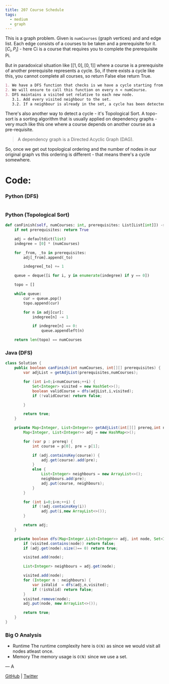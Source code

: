 ```yaml
---
title: 207 Course Schedule
tags:
  - medium
  - graph
---
```


This is a graph problem. Given is `numCourses` (graph vertices) and and edge list. Each edge consists of a courses to be taken and a prerequisite for it. $[C_i,P_i]$ - here Ci is a course that requires you to complete the prerequisite Pi.

But in paradoxical situation like $[[1,0],[0,1]]$ where a course is a prerequisite of another prerequisite represents a cycle. So, if there exists a cycle like this, you cannot complete all courses, so return False else return True.

```markdown
1. We have a DFS function that checks is we have a cycle starting from every node
2. We will ensure to call this function on every n < numCourse.
3. DFS maintains a visited set relative to each new node.
   3.1. Add every visited neighbour to the set.
   3.2. If a neighbour is already in the set, a cycle has been detected.
```

There's also another way to detect a cycle - it's Topological Sort. A topo-sort is a sorting algorithm that is usually applied on dependency graphs - very much like this one where a course depends on another course as a pre-requisite.

> A dependency graph is a Directed Acyclic Graph (DAG).

So, once we get out topological ordering and the number of nodes in our original graph vs this ordering is different - that means there's a cycle somewhere.

# Code:

### Python (DFS)

```python

```

### Python (Topological Sort)

```python
def canFinish(self, numCourses: int, prerequisites: List[List[int]]) -> bool:
    if not prerequisites: return True

    adj = defaultdict(list)
    indegree = [0] * (numCourses)

    for _from, _to in prerequisites:
        adj[_from].append(_to)

        indegree[_to] += 1

    queue = deque([i for i, y in enumerate(indegree) if y == 0])

    topo = []

    while queue:
        cur = queue.pop()
        topo.append(cur)

        for n in adj[cur]:
            indegree[n] -= 1

            if indegree[n] == 0:
                queue.appendleft(n)

    return len(topo) == numCourses

```

### Java (DFS)

```java
class Solution {
    public boolean canFinish(int numCourses, int[][] prerequisites) {
        var adjList = getAdjList(prerequisites,numCourses);

        for (int i=0;i<numCourses;++i) {
            Set<Integer> visited = new HashSet<>();
            boolean validCourse = dfs(adjList,i,visited);
            if (!validCourse) return false;

        }

        return true;
    }

    private Map<Integer, List<Integer>> getAdjList(int[][] prereq,int n) {
        Map<Integer, List<Integer>> adj = new HashMap<>();

        for (var p : prereq) {
            int course = p[0], pre = p[1];

            if (adj.containsKey(course)) {
                adj.get(course).add(pre);
            }
            else {
                List<Integer> neighbours = new ArrayList<>();
                neighbours.add(pre);
                adj.put(course, neighbours);
            }
        }

        for (int i=0;i<n;++i) {
            if (!adj.containsKey(i))
                adj.put(i,new ArrayList<>());
        }

        return adj;
    }

    private boolean dfs(Map<Integer,List<Integer>> adj, int node, Set<Integer> visited) {
        if (visited.contains(node)) return false;
        if (adj.get(node).size()== 0) return true;

        visited.add(node);

        List<Integer> neighbours = adj.get(node);

        visited.add(node);
        for (Integer n : neighbours) {
            var isValid  = dfs(adj,n,visited);
            if (!isValid) return false;
        }
        visited.remove(node);
        adj.put(node, new ArrayList<>());

        return true;
    }
}
```

### Big O Analysis

- Runtime
  The runtime complexity here is `O(N)` as since we would visit all nodes atleast once.
- Memory
  The memory usage is `O(N)` since we use a set.

— A

[GitHub](https://github.com/AtharvaKamble) | [Twitter](https://twitter.com/AtharvaKamble07)
